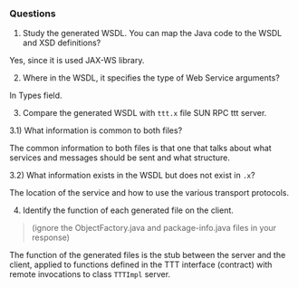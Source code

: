 ### Questions

1) Study the generated WSDL. You can map the Java code to the WSDL and XSD definitions?

Yes, since it is used JAX-WS library.

2) Where in the WSDL, it specifies the type of Web Service arguments?

In Types field.

3) Compare the generated WSDL with `ttt.x` file SUN RPC ttt server.

3.1) What information is common to both files?

The common information to both files is that one that talks about what services and messages should be sent and what structure.

3.2) What information exists in the WSDL but does not exist in `.x`?

The location of the service and how to use the various transport protocols.

4) Identify the function of each generated file on the client.

> (ignore the ObjectFactory.java and package-info.java files in your response)

The function of the generated files is the stub between the server and the client, applied to functions defined in the TTT interface (contract) with remote invocations to class `TTTImpl` server.
